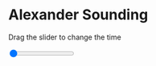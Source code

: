 <h1>Alexander Sounding</h1>
<p>Drag the slider to change the time</p>

<div class="slidecontainer">
<input oninput='setImage(this)' class="slider" type="range" min="0" max="7" value="0" step="1" />
<img id='img'/>
</div>

<script>
var img = document.getElementById('img');
var img_array = ['/assets/images/skwt/skd_alx_wrfout_d01_2020-06-30_12:00:00.png',
'/assets/images/skwt/skd_alx_wrfout_d01_2020-06-30_18:00:00.png',
'/assets/images/skwt/skd_alx_wrfout_d01_2020-07-01_00:00:00.png',
'/assets/images/skwt/skd_alx_wrfout_d01_2020-07-01_06:00:00.png',
'/assets/images/skwt/skd_alx_wrfout_d01_2020-07-01_12:00:00.png',
'/assets/images/skwt/skd_alx_wrfout_d01_2020-07-01_18:00:00.png',
'/assets/images/skwt/skd_alx_wrfout_d01_2020-07-02_00:00:00.png',];
function setImage(obj)
{
        var value = obj.value;
        img.src = img_array[value];

}
</script>

